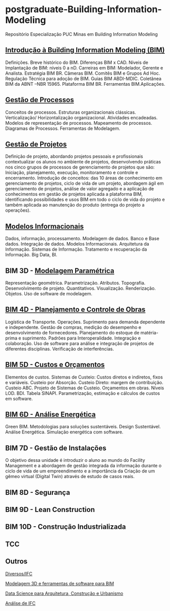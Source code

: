 # postgraduate-Building-Information-Modeling

Repositório Especialização PUC Minas em Building Information Modeling


## [Introdução à Building Information Modeling (BIM)](https://github.com/renatogcruz/postgraduate-Building-Information-Modeling/tree/master/01_introducao_bim)

Definições. Breve histórico do BIM. Diferenças BIM x CAD. Níveis de Implantação de BIM: níveis 0 a nD. Carreiras em BIM: Modelador, Gerente e Analista. Estratégia BIM BR. Câmeras BIM. Comitês BIM e Grupos Ad Hoc. Regulação Técnica para adoção de BIM. Guias BIM ABDI-MDIC. Coletânea BIM da ABNT –NBR 15965. Plataforma BIM BR. Ferramentas BIM.Aplicações.

## [Gestão de Processos](https://github.com/renatogcruz/postgraduate-Building-Information-Modeling/tree/master/03_gestao_processos)

Conceitos de processos. Estruturas organizacionais clássicas.  Verticalização/ Horizontalização  organizacional. Atividades encadeadas. Modelos de representação de processos.  Mapeamento de processos.  Diagramas de Processos. Ferramentas de Modelagem. 

## [Gestão de Projetos](https://github.com/renatogcruz/postgraduate-Building-Information-Modeling/tree/master/04_gestao_projetos)

Definição de projeto, abordando projetos pessoais e profissionais contextualizar os alunos no ambiente de projetos, desenvolvendo práticas nos cinco grupos de processos de gerenciamento de projetos que são: Iniciação, planejamento, execução, monitoramento e controle e encerramento. Introdução de conceitos: das 10 áreas de conhecimento em gerenciamento de projetos, ciclo de vida de um projeto, abordagem ágil em gerenciamento de projetos, análise de valor agregado e a aplicação de conhecimentos em gestão de projetos aplicada a plataforma BIM, identificando possibilidades e usos BIM em todo o ciclo de vida do projeto e também aplicada ao manutenção do produto (entrega do projeto a operações).

## [Modelos Informacionais](https://github.com/renatogcruz/postgraduate-Building-Information-Modeling/blob/master/02_modelos_informacionais/README.md)

Dados, informação, processamento.  Modelagem de dados. Banco e Base dados. Integração de dados. Modelos Informacionais.  Arquitetura da Informação. Sistemas de Informação. Tratamento e recuperação da Informação. Big Data, BI.

## BIM 3D - [Modelagem Paramétrica](https://github.com/renatogcruz/postgraduate-Building-Information-Modeling/tree/master/05_bim_3d_modelos_parametricos)

Representação geométrica. Parametrização. Atributos. Topografia. Desenvolvimento de projeto. Quantitativos.  Visualização. Renderização. Objetos. Uso de software de modelagem. 

## [BIM 4D - Planejamento e Controle de Obras](https://github.com/renatogcruz/postgraduate-Building-Information-Modeling/tree/master/06_bim_4d_planejamento_controle)

Logística de Transporte. Operações. Suprimento para demanda dependente e independente. Gestão de compras, medição do desempenho e desenvolvimento de fornecedores. Planejamento do estoque de matéria-prima e suprimento. Padrões para Interoperalidade. Integração e colaboração. Uso de software para análise e integração de projetos de diferentes disciplinas. Verificação de interferências.

## [BIM 5D - Custos e Orçamentos](https://github.com/renatogcruz/postgraduate-Building-Information-Modeling/tree/master/07_bim_5d_custos_orcamentos)

Elementos de custos. Sistemas de Custeio: Custos diretos e indiretos, fixos e variáveis. Custeio por Absorção. Custeio Direto: margem de contribuição. Custeio ABC. Projeto de Sistemas de Custeio. Orçamentos em obras. Níveis LOD. BDI. Tabela SINAPI. Parametrização, estimação e cálculos de custos em
software.

## [BIM 6D - Análise Energética](https://github.com/renatogcruz/postgraduate-Building-Information-Modeling/tree/master/08_bim_6d_analise_energetica)

Green BIM. Metodologias para soluções sustentáveis. Design Sustentável. Análise Energética. Simulação energética com software.

## BIM 7D - Gestão de Instalações

O objetivo dessa unidade é introduzir o aluno ao mundo do Facility Management e a abordagem de gestão integrada da informação durante o ciclo de vida de um empreendimento e a importância da Criação de um gêmeo virtual (Digital Twin) através de estudo de casos reais.

## BIM 8D - Segurança


## BIM 9D - Lean Construction


## BIM 10D - Construção Industrializada


## TCC


## Outros

[Diversos/IFC](https://github.com/renatogcruz/postgraduate-Building-Information-Modeling/tree/master/13_outros)

[Modelagem 3D e ferramentas de software para BIM](https://github.com/renatogcruz/BIM-Modeling)

[Data Science para Arquitetura, Construção e Urbanismo](https://github.com/renatogcruz/Data-science-for-architecture)

[Análise de IFC](https://github.com/renatogcruz/Data-science-for-architecture/tree/main/ifc_analysis)

